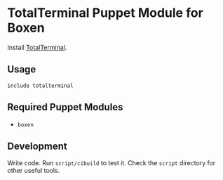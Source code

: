 # TotalTerminal Puppet Module for Boxen

Install [TotalTerminal](http://totalterminal.binaryage.com/).

## Usage

```puppet
include totalterminal
```

## Required Puppet Modules

* `boxen`

## Development

Write code. Run `script/cibuild` to test it. Check the `script`
directory for other useful tools.
